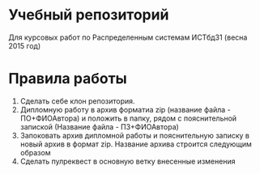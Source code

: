 # Учебный репозиторий
Для курсовых работ по Распределенным системам ИСТбд31 (весна 2015 год)
# Правила работы
1. Сделать себе клон репозитория. 
2. Дипломную работу  в архив форматиа zip (название файла - ПО+ФИОАвтора) и положить в папку, рядом с пояснительной запиской (Название файла - ПЗ+ФИОАвтора)
3. Запоковать архив дипломной работы и пояснительную записку в новый архив в формат zip. Название архива строится следующим образом
4. Сделать пулреквест в основную ветку внесенные изменения
